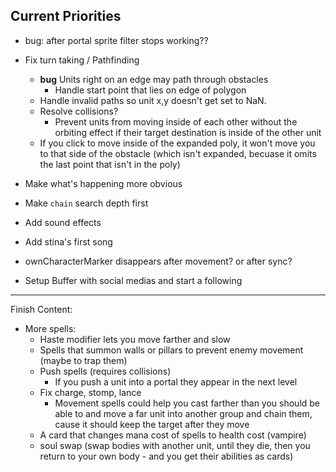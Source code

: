 ## Current Priorities
- bug: after portal sprite filter stops working??
- Fix turn taking / Pathfinding
    - **bug** Units right on an edge may path through obstacles
        - Handle start point that lies on edge of polygon
    - Handle invalid paths so unit x,y doesn't get set to NaN.
    - Resolve collisions?
        - Prevent units from moving inside of each other without the orbiting effect if their target destination is inside of the other unit
    - If you click to move inside of the expanded poly, it won't move you to that side of the obstacle (which isn't expanded, becuase it omits the last point that isn't in the poly)
- Make what's happening more obvious
- Make `chain` search depth first
- Add sound effects
- Add stina's first song

- ownCharacterMarker disappears after movement? or after sync?
- Setup Buffer with social medias and start a following
---
Finish Content:
- More spells:
    - Haste modifier lets you move farther and slow
    - Spells that summon walls or pillars to prevent enemy movement (maybe to trap them)
    - Push spells (requires collisions)
        - If you push a unit into a portal they appear in the next level
    - Fix charge, stomp, lance
        - Movement spells could help you cast farther than you should be able to and move a far unit into another group and chain them, cause it should keep the target after they move
    - A card that changes mana cost of spells to health cost (vampire)
    - soul swap (swap bodies with another unit, until they die, then you return to your own body - and you get their abilities as cards)
